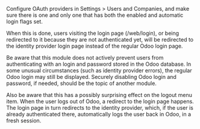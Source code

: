 Configure OAuth providers in Settings \> Users and Companies, and make
sure there is one and only one that has both the enabled and automatic
login flags set.

When this is done, users visiting the login page (/web/login), or being
redirected to it because they are not authenticated yet, will be
redirected to the identity provider login page instead of the regular
Odoo login page.

Be aware that this module does not actively prevent users from
authenticating with an login and password stored in the Odoo database.
In some unusual circumstances (such as identity provider errors), the
regular Odoo login may still be displayed. Securely disabling Odoo login
and password, if needed, should be the topic of another module.

Also be aware that this has a possibly surprising effect on the logout
menu item. When the user logs out of Odoo, a redirect to the login page
happens. The login page in turn redirects to the identity provider,
which, if the user is already authenticated there, automatically logs
the user back in Odoo, in a fresh session.
